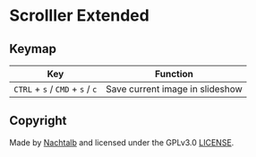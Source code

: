 # Scrolller Extended

## Keymap

| Key                               | Function                         |
|---------------------------------- |--------------------------------- |
| `CTRL` + `s` / `CMD` + `s` / `c`  | Save current image in slideshow  |


## Copyright

Made by [Nachtalb](https://github.com/Nachtalb) and licensed under the GPLv3.0 [LICENSE](https://github.com/Nachtalb/ScrolllerExtendeds/blob/master/LICENSE).
